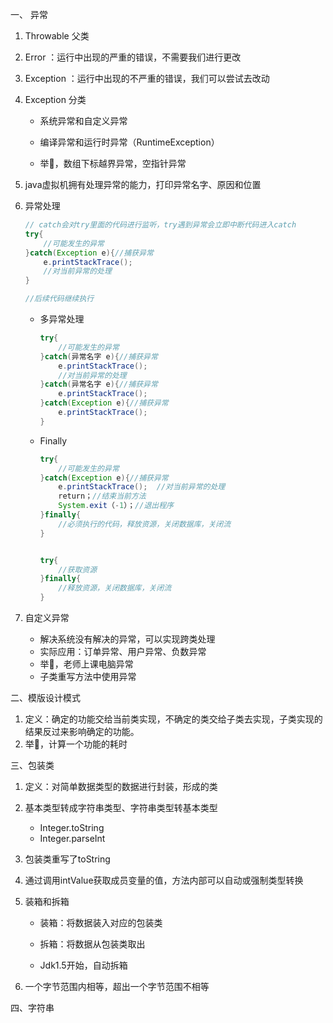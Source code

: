 一、 异常

1. Throwable 父类

2. Error ：运行中出现的严重的错误，不需要我们进行更改

3. Exception ：运行中出现的不严重的错误，我们可以尝试去改动

4. Exception 分类

   * 系统异常和自定义异常

   * 编译异常和运行时异常（RuntimeException）
   * 举🌰，数组下标越界异常，空指针异常

5. java虚拟机拥有处理异常的能力，打印异常名字、原因和位置

6. 异常处理

   ```java
   // catch会对try里面的代码进行监听，try遇到异常会立即中断代码进入catch
   try{
       //可能发生的异常
   }catch(Exception e){//捕获异常
       e.printStackTrace();
       //对当前异常的处理
   }
   
   //后续代码继续执行
   ```

   * 多异常处理

     ```java
     try{
         //可能发生的异常
     }catch(异常名字 e){//捕获异常
         e.printStackTrace(); 
         //对当前异常的处理
     }catch(异常名字 e){//捕获异常
         e.printStackTrace();
     }catch(Exception e){//捕获异常
         e.printStackTrace();
     }
     ```

   * Finally

     ```java
     try{
         //可能发生的异常
     }catch(Exception e){//捕获异常
         e.printStackTrace();  //对当前异常的处理
         return；//结束当前方法
         System.exit（-1）；//退出程序
     }finally{
         //必须执行的代码，释放资源，关闭数据库，关闭流
     }
     
     
     try{
         //获取资源
     }finally{
         //释放资源，关闭数据库，关闭流
     }
     ```

7. 自定义异常
   * 解决系统没有解决的异常，可以实现跨类处理
   * 实际应用：订单异常、用户异常、负数异常
   * 举🌰，老师上课电脑异常
   * 子类重写方法中使用异常



二、模版设计模式

1. 定义：确定的功能交给当前类实现，不确定的类交给子类去实现，子类实现的结果反过来影响确定的功能。
2. 举🌰，计算一个功能的耗时



三、包装类

1. 定义：对简单数据类型的数据进行封装，形成的类

2. 基本类型转成字符串类型、字符串类型转基本类型

   * Integer.toString
   * Integer.parseInt

3. 包装类重写了toString

4. 通过调用intValue获取成员变量的值，方法内部可以自动或强制类型转换

5. 装箱和拆箱

   * 装箱：将数据装入对应的包装类

   * 拆箱：将数据从包装类取出

   * Jdk1.5开始，自动拆箱

6. 一个字节范围内相等，超出一个字节范围不相等



四、字符串